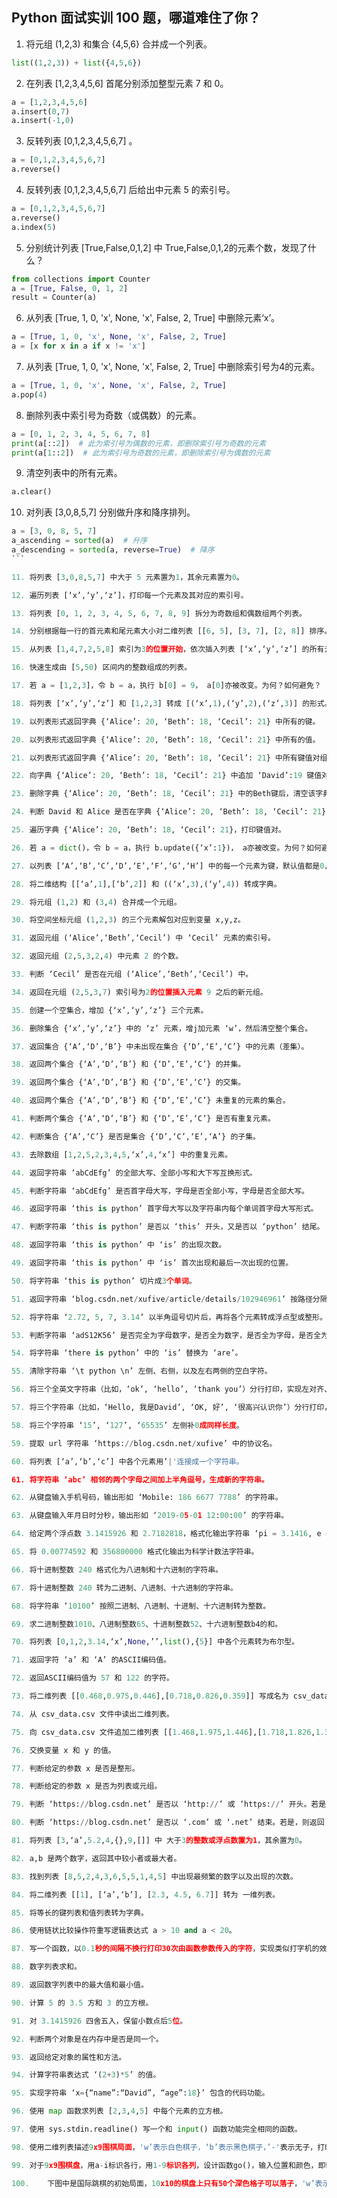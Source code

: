 ## Python 面试实训 100 题，哪道难住了你？

1.	将元组 (1,2,3) 和集合 {4,5,6} 合并成一个列表。
```python
list((1,2,3)) + list({4,5,6})
```

2.	在列表 [1,2,3,4,5,6] 首尾分别添加整型元素 7 和 0。
```python
a = [1,2,3,4,5,6]
a.insert(0,7)
a.insert(-1,0)
```
3.	反转列表 [0,1,2,3,4,5,6,7] 。
```python
a = [0,1,2,3,4,5,6,7]
a.reverse()
```

4.	反转列表 [0,1,2,3,4,5,6,7] 后给出中元素 5 的索引号。
```python
a = [0,1,2,3,4,5,6,7]
a.reverse()
a.index(5)
```

5.	分别统计列表 [True,False,0,1,2] 中 True,False,0,1,2的元素个数，发现了什么？
```python
from collections import Counter
a = [True, False, 0, 1, 2]
result = Counter(a)
```

6.	从列表 [True, 1, 0, 'x', None, 'x', False, 2, True] 中删除元素‘x’。
```python
a = [True, 1, 0, 'x', None, 'x', False, 2, True]
a = [x for x in a if x != 'x']
```

7.	从列表 [True, 1, 0, 'x', None, 'x', False, 2, True] 中删除索引号为4的元素。
```python
a = [True, 1, 0, 'x', None, 'x', False, 2, True]
a.pop(4)
```

8.	删除列表中索引号为奇数（或偶数）的元素。
```python
a = [0, 1, 2, 3, 4, 5, 6, 7, 8]
print(a[::2])  # 此为索引号为偶数的元素，即删除索引号为奇数的元素
print(a[1::2])  # 此为索引号为奇数的元素，即删除索引号为偶数的元素
```

9.	清空列表中的所有元素。
```python
a.clear()
```

10.	对列表 [3,0,8,5,7] 分别做升序和降序排列。
````python
a = [3, 0, 8, 5, 7]
a_ascending = sorted(a)  # 升序
a_descending = sorted(a, reverse=True)  # 降序
```

11.	将列表 [3,0,8,5,7] 中大于 5 元素置为1，其余元素置为0。

12.	遍历列表 [‘x’,‘y’,‘z’]，打印每一个元素及其对应的索引号。

13.	将列表 [0, 1, 2, 3, 4, 5, 6, 7, 8, 9] 拆分为奇数组和偶数组两个列表。

14.	分别根据每一行的首元素和尾元素大小对二维列表 [[6, 5], [3, 7], [2, 8]] 排序。

15.	从列表 [1,4,7,2,5,8] 索引为3的位置开始，依次插入列表 [‘x’,‘y’,‘z’] 的所有元素。

16.	快速生成由 [5,50) 区间内的整数组成的列表。

17.	若 a = [1,2,3]，令 b = a，执行 b[0] = 9， a[0]亦被改变。为何？如何避免？

18.	将列表 [‘x’,‘y’,‘z’] 和 [1,2,3] 转成 [(‘x’,1),(‘y’,2),(‘z’,3)] 的形式。

19.	以列表形式返回字典 {‘Alice’: 20, ‘Beth’: 18, ‘Cecil’: 21} 中所有的键。

20.	以列表形式返回字典 {‘Alice’: 20, ‘Beth’: 18, ‘Cecil’: 21} 中所有的值。

21.	以列表形式返回字典 {‘Alice’: 20, ‘Beth’: 18, ‘Cecil’: 21} 中所有键值对组成的元组。

22.	向字典 {‘Alice’: 20, ‘Beth’: 18, ‘Cecil’: 21} 中追加 ‘David’:19 键值对，更新Cecil的值为17。

23.	删除字典 {‘Alice’: 20, ‘Beth’: 18, ‘Cecil’: 21} 中的Beth键后，清空该字典。

24.	判断 David 和 Alice 是否在字典 {‘Alice’: 20, ‘Beth’: 18, ‘Cecil’: 21} 中。

25.	遍历字典 {‘Alice’: 20, ‘Beth’: 18, ‘Cecil’: 21}，打印键值对。

26.	若 a = dict()，令 b = a，执行 b.update({‘x’:1})， a亦被改变。为何？如何避免？

27.	以列表 [‘A’,‘B’,‘C’,‘D’,‘E’,‘F’,‘G’,‘H’] 中的每一个元素为键，默认值都是0，创建一个字典。

28.	将二维结构 [[‘a’,1],[‘b’,2]] 和 ((‘x’,3),(‘y’,4)) 转成字典。

29.	将元组 (1,2) 和 (3,4) 合并成一个元组。

30.	将空间坐标元组 (1,2,3) 的三个元素解包对应到变量 x,y,z。

31.	返回元组 (‘Alice’,‘Beth’,‘Cecil’) 中 ‘Cecil’ 元素的索引号。

32.	返回元组 (2,5,3,2,4) 中元素 2 的个数。

33.	判断 ‘Cecil’ 是否在元组 (‘Alice’,‘Beth’,‘Cecil’) 中。

34.	返回在元组 (2,5,3,7) 索引号为2的位置插入元素 9 之后的新元组。

35.	创建一个空集合，增加 {‘x’,‘y’,‘z’} 三个元素。

36.	删除集合 {‘x’,‘y’,‘z’} 中的 ‘z’ 元素，增j加元素 ‘w’，然后清空整个集合。

37.	返回集合 {‘A’,‘D’,‘B’} 中未出现在集合 {‘D’,‘E’,‘C’} 中的元素（差集）。

38.	返回两个集合 {‘A’,‘D’,‘B’} 和 {‘D’,‘E’,‘C’} 的并集。

39.	返回两个集合 {‘A’,‘D’,‘B’} 和 {‘D’,‘E’,‘C’} 的交集。

40.	返回两个集合 {‘A’,‘D’,‘B’} 和 {‘D’,‘E’,‘C’} 未重复的元素的集合。

41.	判断两个集合 {‘A’,‘D’,‘B’} 和 {‘D’,‘E’,‘C’} 是否有重复元素。

42.	判断集合 {‘A’,‘C’} 是否是集合 {‘D’,‘C’,‘E’,‘A’} 的子集。

43.	去除数组 [1,2,5,2,3,4,5,‘x’,4,‘x’] 中的重复元素。

44.	返回字符串 ‘abCdEfg’ 的全部大写、全部小写和大下写互换形式。

45.	判断字符串 ‘abCdEfg’ 是否首字母大写，字母是否全部小写，字母是否全部大写。

46.	返回字符串 ‘this is python’ 首字母大写以及字符串内每个单词首字母大写形式。

47.	判断字符串 ‘this is python’ 是否以 ‘this’ 开头，又是否以 ‘python’ 结尾。

48.	返回字符串 ‘this is python’ 中 ‘is’ 的出现次数。

49.	返回字符串 ‘this is python’ 中 ‘is’ 首次出现和最后一次出现的位置。

50.	将字符串 ‘this is python’ 切片成3个单词。

51.	返回字符串 ‘blog.csdn.net/xufive/article/details/102946961’ 按路径分隔符切片的结果。

52.	将字符串 ‘2.72, 5, 7, 3.14’ 以半角逗号切片后，再将各个元素转成浮点型或整形。

53.	判断字符串 ‘adS12K56’ 是否完全为字母数字，是否全为数字，是否全为字母，是否全为ASCII码。

54.	将字符串 ‘there is python’ 中的 ‘is’ 替换为 ‘are’。

55.	清除字符串 ‘\t python \n’ 左侧、右侧，以及左右两侧的空白字符。

56.	将三个全英文字符串（比如，‘ok’, ‘hello’, ‘thank you’）分行打印，实现左对齐、右对齐和居中对齐效果。

57.	将三个字符串（比如，‘Hello, 我是David’, ‘OK, 好’, ‘很高兴认识你’）分行打印，实现左对齐、右对齐和居中效果。

58.	将三个字符串 ‘15’, ‘127’, ‘65535’ 左侧补0成同样长度。

59.	提取 url 字符串 ‘https://blog.csdn.net/xufive’ 中的协议名。

60.	将列表 [‘a’,‘b’,‘c’] 中各个元素用’|'连接成一个字符串。

61.	将字符串 ‘abc’ 相邻的两个字母之间加上半角逗号，生成新的字符串。

62.	从键盘输入手机号码，输出形如 ‘Mobile: 186 6677 7788’ 的字符串。

63.	从键盘输入年月日时分秒，输出形如 ‘2019-05-01 12:00:00’ 的字符串。

64.	给定两个浮点数 3.1415926 和 2.7182818，格式化输出字符串 ‘pi = 3.1416, e = 2.7183’。

65.	将 0.00774592 和 356800000 格式化输出为科学计数法字符串。

66.	将十进制整数 240 格式化为八进制和十六进制的字符串。

67.	将十进制整数 240 转为二进制、八进制、十六进制的字符串。

68.	将字符串 ‘10100’ 按照二进制、八进制、十进制、十六进制转为整数。

69.	求二进制整数1010、八进制整数65、十进制整数52、十六进制整数b4的和。

70.	将列表 [0,1,2,3.14,‘x’,None,’’,list(),{5}] 中各个元素转为布尔型。

71.	返回字符 ‘a’ 和 ‘A’ 的ASCII编码值。

72.	返回ASCII编码值为 57 和 122 的字符。

73.	将二维列表 [[0.468,0.975,0.446],[0.718,0.826,0.359]] 写成名为 csv_data 的 csv 格式的文件，并尝试用 excel 打开它。

74.	从 csv_data.csv 文件中读出二维列表。

75.	向 csv_data.csv 文件追加二维列表 [[1.468,1.975,1.446],[1.718,1.826,1.359]]，然后读出所有数据。

76.	交换变量 x 和 y 的值。

77.	判断给定的参数 x 是否是整形。

78.	判断给定的参数 x 是否为列表或元组。

79.	判断 ‘https://blog.csdn.net’ 是否以 ‘http://’ 或 ‘https://’ 开头。若是，则返回 ‘http’ 或 ‘https’；否则，返回None。

80.	判断 ‘https://blog.csdn.net’ 是否以 ‘.com’ 或 ‘.net’ 结束。若是，则返回 ‘com’ 或 ‘net’；否则，返回None。

81.	将列表 [3,‘a’,5.2,4,{},9,[]] 中 大于3的整数或浮点数置为1，其余置为0。

82.	a,b 是两个数字，返回其中较小者或最大者。

83.	找到列表 [8,5,2,4,3,6,5,5,1,4,5] 中出现最频繁的数字以及出现的次数。

84.	将二维列表 [[1], [‘a’,‘b’], [2.3, 4.5, 6.7]] 转为 一维列表。

85.	将等长的键列表和值列表转为字典。

86.	使用链状比较操作符重写逻辑表达式 a > 10 and a < 20。

87.	写一个函数，以0.1秒的间隔不换行打印30次由函数参数传入的字符，实现类似打字机的效果。

88.	数字列表求和。

89.	返回数字列表中的最大值和最小值。

90.	计算 5 的 3.5 方和 3 的立方根。

91.	对 3.1415926 四舍五入，保留小数点后5位。

92.	判断两个对象是在内存中是否是同一个。

93.	返回给定对象的属性和方法。

94.	计算字符串表达式 ‘(2+3)*5’ 的值。

95.	实现字符串 ‘x={“name”:“David”, “age”:18}’ 包含的代码功能。

96.	使用 map 函数求列表 [2,3,4,5] 中每个元素的立方根。

97.	使用 sys.stdin.readline() 写一个和 input() 函数功能完全相同的函数。

98.	使用二维列表描述9x9围棋局面，'w’表示白色棋子，‘b’表示黑色棋子，’-'表示无子，打印成下图左所示的文本棋盘。

99.	对于9x9围棋盘，用a-i标识各行，用1-9标识各列，设计函数go()，输入位置和颜色，即输出文本棋盘，模拟围棋对弈的过程。

100.	下图中是国际跳棋的初始局面，10x10的棋盘上只有50个深色格子可以落子，'w’表示白色棋子，‘b’表示黑色棋子，’-'表示无子，字符串 phase = ‘b’*20 + ‘-’*10 + ‘w’*20 表示下图中的局面，请将 phase 打印成下图右所示的样子。


